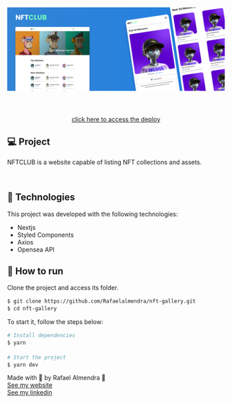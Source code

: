 <h1 align="center">
    <img alt="Letmeask" src="github/mockup.svg" />
</h1>

<br>

<p align="center">
  <a href="https://nft-gallery-iota.vercel.app/" target="_blank">
    click here to access the deploy
  </a>
</p>

## 💻 Project

NFTCLUB is a website capable of listing NFT collections and assets.

<br>

## 🧪 Technologies

This project was developed with the following technologies:

- Nextjs
- Styled Components
- Axios
- Opensea API

## 🚀 How to run

Clone the project and access its folder.

```bash
$ git clone https://github.com/Rafaelalmendra/nft-gallery.git
$ cd nft-gallery
```

To start it, follow the steps below:
```bash
# Install dependencies
$ yarn

# Start the project
$ yarn dev
```

Made with 💜 by Rafael Almendra 👋 
<br />
[See my website](https://rafaelalmendra.com)
<br />
[See my linkedin](https://www.linkedin.com/in/rafaelalmendradev/)
